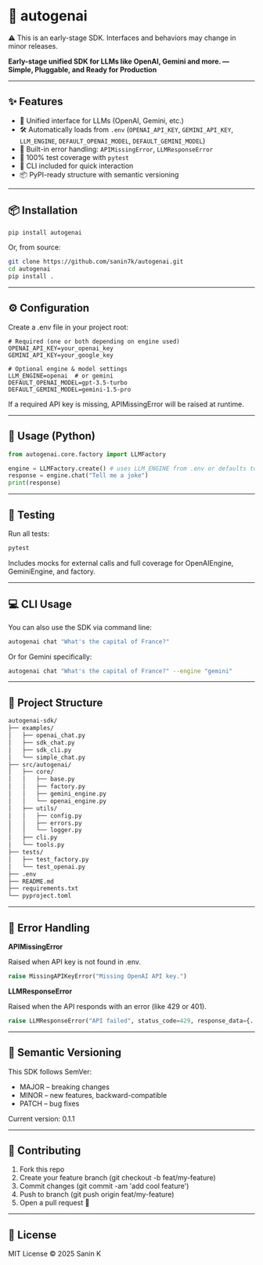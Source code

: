 # 🔮 autogenai

⚠️ This is an early-stage SDK. Interfaces and behaviors may change in minor releases.

**Early-stage unified SDK for LLMs like OpenAI, Gemini and more. — Simple, Pluggable, and Ready for Production**

---

## ✨ Features

- 🧠 Unified interface for LLMs (OpenAI, Gemini, etc.)
- 🛠️ Automatically loads from `.env` (`OPENAI_API_KEY`, `GEMINI_API_KEY`, `LLM_ENGINE`, `DEFAULT_OPENAI_MODEL`, `DEFAULT_GEMINI_MODEL`)
- 🚨 Built-in error handling: `APIMissingError`, `LLMResponseError`
- 🧪 100% test coverage with `pytest`
- 🔧 CLI included for quick interaction
- 📦 PyPI-ready structure with semantic versioning

---

## 📦 Installation

```bash
pip install autogenai

```
Or, from source:
```bash
git clone https://github.com/sanin7k/autogenai.git
cd autogenai
pip install .
```

---

## ⚙️ Configuration

Create a .env file in your project root:
```env
# Required (one or both depending on engine used)
OPENAI_API_KEY=your_openai_key
GEMINI_API_KEY=your_google_key

# Optional engine & model settings
LLM_ENGINE=openai  # or gemini
DEFAULT_OPENAI_MODEL=gpt-3.5-turbo
DEFAULT_GEMINI_MODEL=gemini-1.5-pro
```
If a required API key is missing, APIMissingError will be raised at runtime.

---

## 🚀 Usage (Python)
```python
from autogenai.core.factory import LLMFactory

engine = LLMFactory.create() # uses LLM_ENGINE from .env or defaults to Gemini
response = engine.chat("Tell me a joke")
print(response)

```

---

## 🧪 Testing

Run all tests:

```bash
pytest
```
Includes mocks for external calls and full coverage for OpenAIEngine, GeminiEngine, and factory.

---

## 💻 CLI Usage

You can also use the SDK via command line:
```bash
autogenai chat "What's the capital of France?"
```

Or for Gemini specifically:

```bash
autogenai chat "What's the capital of France?" --engine "gemini"
```

---

## 📂 Project Structure

```bash
autogenai-sdk/
├── examples/
│   ├── openai_chat.py
│   ├── sdk_chat.py
│   ├── sdk_cli.py
│   └── simple_chat.py
├── src/autogenai/
│   ├── core/
│   │   ├── base.py
│   │   ├── factory.py
│   │   ├── gemini_engine.py
│   │   └── openai_engine.py
│   ├── utils/
│   │   ├── config.py
│   │   ├── errors.py
│   │   └── logger.py
│   ├── cli.py
│   └── tools.py
├── tests/
│   ├── test_factory.py
│   └── test_openai.py
├── .env
├── README.md
├── requirements.txt
└── pyproject.toml

```

---

## 📖 Error Handling

**APIMissingError**

Raised when API key is not found in .env.
```python
raise MissingAPIKeyError("Missing OpenAI API key.")
```

**LLMResponseError**

Raised when the API responds with an error (like 429 or 401).
```python
raise LLMResponseError("API failed", status_code=429, response_data={...})

```

---

## 🔢 Semantic Versioning

This SDK follows SemVer:
- MAJOR – breaking changes
- MINOR – new features, backward-compatible
- PATCH – bug fixes

Current version: 0.1.1

---

## 🙌 Contributing

1. Fork this repo
2. Create your feature branch (git checkout -b feat/my-feature)
3. Commit changes (git commit -am 'add cool feature')
4. Push to branch (git push origin feat/my-feature)
5. Open a pull request 🚀

---

## 📝 License
MIT License © 2025 Sanin K